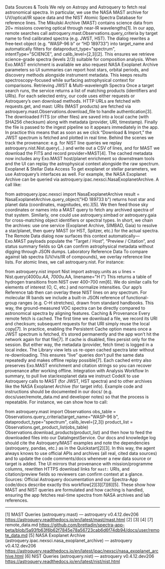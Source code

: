 Data Sources & Tools
We rely on Astropy and Astroquery to fetch real astronomical spectra. In particular, we use the NASA MAST archive for UV/optical/IR space data and the NIST Atomic Spectra Database for reference lines. The Mikulski Archive (MAST) contains science data from 20+ missions covering optical through near-IR wavelengths[1]. In our app, remote searches call astroquery.mast.Observations.query_criteria by target name to find calibrated spectra (e.g. JWST, HST). The dialog rewrites a free‐text object (e.g. “WASP-96 b” or “HD 189733”) into target_name and automatically filters for dataproduct_type="spectrum", intentType="SCIENCE", and calib_level=[2,3][2]. This ensures we retrieve science-grade spectra (levels 2/3) suitable for composition analysis.
When Exo.MAST enrichment is available we also request NASA Exoplanet Archive parameters so UI summaries can report host
stars, orbital periods, and discovery methods alongside instrument metadata. This keeps results spectroscopy-focused while
surfacing astrophysical context for comparisons.
Retrieving JWST & Multi-wavelength Spectra
Once a target search runs, the service returns a list of matching products (identifiers and URIs). For each selected entry, our code uses either requests or Astroquery’s own download methods. HTTP URLs are fetched with requests.get, and mast: URIs (MAST products) are fetched via astroquery.mast.Observations.download_file to handle authentication[3]. The downloaded FITS (or other files) are saved into a local cache (with SHA256 checksum) along with metadata (provider, URI, timestamp). Finally the file is passed to the ingest pipeline so it appears immediately in the app. In practice this means that as soon as we click “Download & Import,” the JWST spectrum is fetched and plotted in real time. Behind the scenes we track the provenance: e.g. for NIST line queries we replay astroquery.nist.Nist.query(...) and write out a CSV of lines, and for MAST we download the FITS and record provider=MAST[4].
The cached metadata now includes any Exo.MAST host/planet enrichment so downstream tools and the UI can replay the
astrophysical context alongside the raw spectrum.
Exoplanet & Stellar Data Access
To get exoplanet or stellar parameters, we use Astroquery’s interfaces as well. For example, the NASA Exoplanet Archive can be queried via astroquery.ipac.nexsci.NasaExoplanetArchive. A call like:

from astroquery.ipac.nexsci import NasaExoplanetArchive
result = NasaExoplanetArchive.query_object("HD 189733 b")
returns host star and planet data (coordinates, magnitudes, etc.)[5]. We then feed those sky coordinates or names into a MAST query to fetch any archived spectra of that system. Similarly, one could use astroquery.simbad or astroquery.gaia for cross-matching object identifiers or spectral types. In short, we chain the archives: use one service (Exoplanet Archive, SIMBAD, Gaia) to resolve a star/planet, then query MAST (or HST, Spitzer, etc.) for the actual spectra. The Remote Data dialog now surfaces
this context automatically—Exo.MAST payloads populate the “Target / Host”, “Preview / Citation”, and status summary fields
so QA can confirm astrophysical metadata without digging through JSON dumps.
Laboratory Reference Data
To compare against lab spectra (UV/vis/IR of compounds), we overlay reference line lists. For atomic lines, we call astroquery.nist. For instance:

from astroquery.nist import Nist
import astropy.units as u
lines = Nist.query(4000*u.AA, 7000*u.AA, linename="H I")
This returns a table of hydrogen transitions from NIST over 400–700 nm[6]. We do similar calls for elements of interest (O, C, etc.) and normalize intensities. Our app’s Reference tab then can overlay these NIST lines on any spectrum. For molecular IR bands we include a built-in JSON reference of functional-group ranges (e.g. C–H stretches), drawn from standard handbooks. This way, the ground-measured VOC spectra can be directly compared to astronomical spectra by aligning features.
Caching & Provenance
Every remote fetch is cached. The first time we download a file, we record its URI and checksum; subsequent requests for that URI simply reuse the local copy[7]. In practice, enabling the Persistent Cache option means once a JWST spectrum is fetched, it’s stored permanently and the app won’t hit the network again for that file[7]. If cache is disabled, files persist only for the session. But either way, the metadata (provider, fetch time) is logged in a local index. The Library view lets us re-open cached spectra later without re-downloading. This ensures “live” queries don’t pull the same data repeatedly and makes offline replay possible[7].
Each cached entry also preserves Exo.MAST enrichment and citation strings so you can recover provenance after working
offline.
Integration with Analysis Workflow
In summary, to pull live star/exoplanet data we instruct CodeX to use Astroquery calls to MAST (for JWST, HST spectra) and to other archives like the NASA Exoplanet Archive (for target info). Example code and instructions should be documented in our docs/ (e.g. docs/user/remote_data.md and developer notes) so that the process is repeatable. For instance, we can show how to call:

from astroquery.mast import Observations
obs_table = Observations.query_criteria(target_name="WASP-96 b",
                                       dataproduct_type="spectrum",
                                       calib_level=[2,3])
product_list = Observations.get_product_list(obs_table)
Observations.download_products(product_list)
and then how to feed the downloaded files into our DataIngestService. Our docs and knowledge log should cite the Astroquery/MAST examples and note the dependencies (astroquery, pandas, etc.) as in the Quickstart[2][3]. In this way, the agent always knows to use official APIs and archives (all real, cited data sources) and to update the code comments/docs whenever a new data source or target is added. The UI mirrors that provenance with
mission/programme columns, rewritten HTTPS download links for `mast:` URIs, and citation/preview fields so reviewers can
confirm context at a glance.
Sources: Official Astroquery documentation and our Spectra-App code/docs describe exactly this workflow[2][3][7][6][5]. These show how MAST and NIST queries are formulated and how caching is handled, ensuring the app fetches real-time spectra from NASA archives and lab references.
________________________________________
[1] MAST Queries (astroquery.mast) — astroquery v0.4.12.dev206
https://astroquery.readthedocs.io/en/latest/mast/mast.html
[2] [3] [4] [7] remote_data.md
https://github.com/brettadin/spectra-app-beta/blob/5a93fb63f6b62f7845e78a56723cab6d6f74db94/docs/user/remote_data.md
[5] NASA Exoplanet Archive (astroquery.ipac.nexsci.nasa_exoplanet_archive) — astroquery v0.4.12.dev206
https://astroquery.readthedocs.io/en/latest/ipac/nexsci/nasa_exoplanet_archive.html
[6] NIST Queries (astroquery.nist) — astroquery v0.4.12.dev206
https://astroquery.readthedocs.io/en/latest/nist/nist.html
